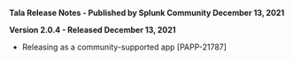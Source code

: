 **Tala Release Notes - Published by Splunk Community December 13, 2021**


**Version 2.0.4 - Released December 13, 2021**

* Releasing as a community-supported app [PAPP-21787]